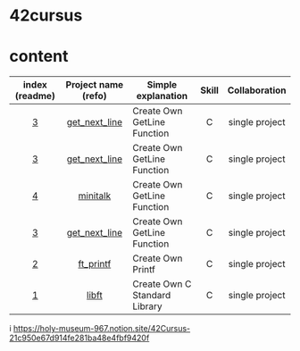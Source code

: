 # 42cursus


# content

|index (readme)|Project name (refo)|Simple explanation|Skill|Collaboration|
|:---:|:---:|---|:---:|:---:|
|[3](#get_next_line)|[get_next_line](https://github.com/mantoing/42cursus/tree/main/libft)|Create Own GetLine Function|C|single project|
|[3](#get_next_line)|[get_next_line](https://github.com/mantoing/42cursus/tree/main/libft)|Create Own GetLine Function|C|single project|
|[4](#minitalk)|[minitalk](https://github.com/mantoing/42cursus/tree/main/minitalk)|Create Own GetLine Function|C|single project|
|[3](#get_next_line)|[get_next_line](https://github.com/mantoing/42cursus/tree/main/libft)|Create Own GetLine Function|C|single project|
|[2](#ft_printf)|[ft_printf](https://github.com/mantoing/42cursus/tree/main/ft_printf)|Create Own Printf|C|single project|
|[1](#libft)|[libft](https://github.com/mantoing/42cursus/tree/main/libft)|Create Own C Standard Library|C|single project|

i
https://holy-museum-967.notion.site/42Cursus-21c950e67d914fe281ba48e4fbf9420f
